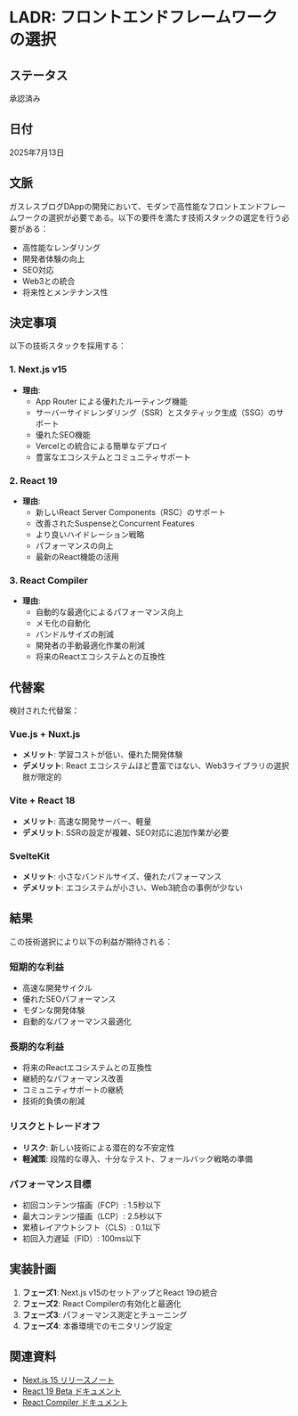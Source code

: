 # LADR: フロントエンドフレームワークの選択

## ステータス
承認済み

## 日付
2025年7月13日

## 文脈
ガスレスブログDAppの開発において、モダンで高性能なフロントエンドフレームワークの選択が必要である。以下の要件を満たす技術スタックの選定を行う必要がある：

- 高性能なレンダリング
- 開発者体験の向上
- SEO対応
- Web3との統合
- 将来性とメンテナンス性

## 決定事項
以下の技術スタックを採用する：

### 1. Next.js v15
- **理由**:
  - App Router による優れたルーティング機能
  - サーバーサイドレンダリング（SSR）とスタティック生成（SSG）のサポート
  - 優れたSEO機能
  - Vercelとの統合による簡単なデプロイ
  - 豊富なエコシステムとコミュニティサポート

### 2. React 19
- **理由**:
  - 新しいReact Server Components（RSC）のサポート
  - 改善されたSuspenseとConcurrent Features
  - より良いハイドレーション戦略
  - パフォーマンスの向上
  - 最新のReact機能の活用

### 3. React Compiler
- **理由**:
  - 自動的な最適化によるパフォーマンス向上
  - メモ化の自動化
  - バンドルサイズの削減
  - 開発者の手動最適化作業の削減
  - 将来のReactエコシステムとの互換性

## 代替案
検討された代替案：

### Vue.js + Nuxt.js
- **メリット**: 学習コストが低い、優れた開発体験
- **デメリット**: React エコシステムほど豊富ではない、Web3ライブラリの選択肢が限定的

### Vite + React 18
- **メリット**: 高速な開発サーバー、軽量
- **デメリット**: SSRの設定が複雑、SEO対応に追加作業が必要

### SvelteKit
- **メリット**: 小さなバンドルサイズ、優れたパフォーマンス
- **デメリット**: エコシステムが小さい、Web3統合の事例が少ない

## 結果
この技術選択により以下の利益が期待される：

### 短期的な利益
- 高速な開発サイクル
- 優れたSEOパフォーマンス
- モダンな開発体験
- 自動的なパフォーマンス最適化

### 長期的な利益
- 将来のReactエコシステムとの互換性
- 継続的なパフォーマンス改善
- コミュニティサポートの継続
- 技術的負債の削減

### リスクとトレードオフ
- **リスク**: 新しい技術による潜在的な不安定性
- **軽減策**: 段階的な導入、十分なテスト、フォールバック戦略の準備

### パフォーマンス目標
- 初回コンテンツ描画（FCP）: 1.5秒以下
- 最大コンテンツ描画（LCP）: 2.5秒以下
- 累積レイアウトシフト（CLS）: 0.1以下
- 初回入力遅延（FID）: 100ms以下

## 実装計画
1. **フェーズ1**: Next.js v15のセットアップとReact 19の統合
2. **フェーズ2**: React Compilerの有効化と最適化
3. **フェーズ3**: パフォーマンス測定とチューニング
4. **フェーズ4**: 本番環境でのモニタリング設定

## 関連資料
- [Next.js 15 リリースノート](https://nextjs.org/blog/next-15)
- [React 19 Beta ドキュメント](https://react.dev/blog/2024/04/25/react-19)
- [React Compiler ドキュメント](https://react.dev/learn/react-compiler)
